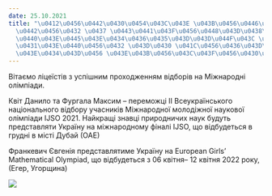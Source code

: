 ```yaml
---
date: 25.10.2021
title: "\u0412\u0456\u0442\u0430\u0454\u043C\u043E \u043B\u0456\u0446\u0435\u0457\u0441\
  \u0442\u0456\u0432 \u0437 \u0443\u0441\u043F\u0456\u0448\u043D\u0438\u043C \u043F\
  \u0440\u043E\u0445\u043E\u0434\u0436\u0435\u043D\u043D\u044F\u043C \u0432\u0456\u0434\
  \u0431\u043E\u0440\u0456\u0432 \u043D\u0430 \u041C\u0456\u0436\u043D\u0430\u0440\
  \u043E\u0434\u043D\u0456 \u043E\u043B\u0456\u043C\u043F\u0456\u0430\u0434\u0438"
---
```

Вітаємо ліцеїстів з успішним проходженням відборів на Міжнародні олімпіади.

Квіт Данило та Фургала Максим – переможці ІІ Всеукраїнського національного відбору учасників Міжнародної молодіжної наукової олімпіади IJSO 2021. Найкращі знавці природничих наук будуть представляти Україну на міжнародному фіналі IJSO, що відбудеться в грудні в місті Дубай (ОАЕ)

Франкевич Євгенія представлятиме Україну на European Girls’ Mathematical Olympiad, що відбудеться з 06 квітня– 12 квітня 2022 року, (Егер, Угорщина)

![](/files/вітаємо-ліцеїстів-з--miznar_olimp_2022.jpg)